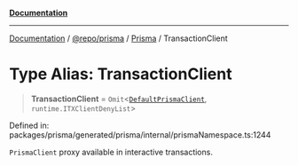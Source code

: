 [**Documentation**](../../../../../README.md)

***

[Documentation](../../../../../README.md) / [@repo/prisma](../../../README.md) / [Prisma](../README.md) / TransactionClient

# Type Alias: TransactionClient

> **TransactionClient** = `Omit`\<[`DefaultPrismaClient`](DefaultPrismaClient.md), `runtime.ITXClientDenyList`\>

Defined in: packages/prisma/generated/prisma/internal/prismaNamespace.ts:1244

`PrismaClient` proxy available in interactive transactions.
